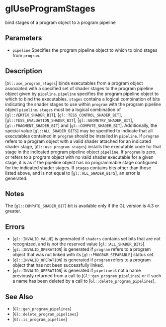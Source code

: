 # glUseProgramStages
bind stages of a program object to a program pipeline

## Parameters
- `pipeline`
  Specifies the program pipeline object to which to bind stages from
  `program`.

## Description
[`Gl::use_program_stages`] binds executables from a program object
  associated with a specified set of shader stages to the program
  pipeline object given by `pipeline`. `pipeline` specifies the program
  pipeline object to which to bind the executables. `stages` contains a
  logical combination of bits indicating the shader stages to use within
  `program` with the program pipeline object `pipeline`. `stages` must
  be a logical combination of [`gl::VERTEX_SHADER_BIT`],
  [`gl::TESS_CONTROL_SHADER_BIT`], [`gl::TESS_EVALUATION_SHADER_BIT`],
  [`gl::GEOMETRY_SHADER_BIT`], [`gl::FRAGMENT_SHADER_BIT`] and
  [`gl::COMPUTE_SHADER_BIT`]. Additionally, the special value
  [`gl::ALL_SHADER_BITS`] may be specified to indicate that all
  executables contained in `program` should be installed in `pipeline`.
If `program` refers to a program object with a valid shader attached
  for an indicated shader stage, [`Gl::use_program_stages`] installs the
  executable code for that stage in the indicated program pipeline
  object `pipeline`. If `program` is zero, or refers to a program object
  with no valid shader executable for a given stage, it is as if the
  pipeline object has no programmable stage configured for the indicated
  shader stages. If `stages` contains bits other than those listed
  above, and is not equal to [`gl::ALL_SHADER_BITS`], an error is
  generated.

## Notes
The [`gl::COMPUTE_SHADER_BIT`] bit is available only if the GL version
  is 4.3 or greater.

## Errors
- [`gl::INVALID_VALUE`] is generated if `shaders` contains set bits that
  are not recognized, and is not the reserved value
  [`gl::ALL_SHADER_BITS`].
- [`gl::INVALID_OPERATION`] is generated if `program` refers to a
  program object that was not linked with its [`gl::PROGRAM_SEPARABLE`]
  status set.
- [`gl::INVALID_OPERATION`] is generated if `program` refers to a
  program object that has not been successfully linked.
- [`gl::INVALID_OPERATION`] is generated if `pipeline` is not a name
  previously returned from a call to [`Gl::gen_program_pipelines`] or if
  such a name has been deleted by a call to
  [`Gl::delete_program_pipelines`].

## See Also
- [`Gl::gen_program_pipelines`]
- [`Gl::delete_program_pipelines`]
- [`Gl::is_program_pipeline`]
